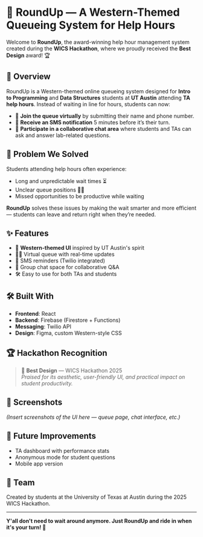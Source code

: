 # 🤠 RoundUp — A Western-Themed Queueing System for Help Hours

Welcome to **RoundUp**, the award-winning help hour management system created during the **WICS Hackathon**, where we proudly received the **Best Design** award! 🏆

## 🚀 Overview

RoundUp is a Western-themed online queueing system designed for **Intro to Programming** and **Data Structures** students at **UT Austin** attending **TA help hours**. Instead of waiting in line for hours, students can now:

- 📝 **Join the queue virtually** by submitting their name and phone number.
- 📱 **Receive an SMS notification** 5 minutes before it’s their turn.
- 💬 **Participate in a collaborative chat area** where students and TAs can ask and answer lab-related questions.

## 🎯 Problem We Solved

Students attending help hours often experience:

- Long and unpredictable wait times ⏳
- Unclear queue positions 🤷‍♀️
- Missed opportunities to be productive while waiting

**RoundUp** solves these issues by making the wait smarter and more efficient — students can leave and return right when they’re needed.

## ✨ Features

- 🌵 **Western-themed UI** inspired by UT Austin's spirit
- 🧑‍💻 Virtual queue with real-time updates
- 📲 SMS reminders (Twilio integrated)
- 💬 Group chat space for collaborative Q&A
- 🛠️ Easy to use for both TAs and students

## 🛠️ Built With

- **Frontend**: React
- **Backend**: Firebase (Firestore + Functions)
- **Messaging**: Twilio API
- **Design**: Figma, custom Western-style CSS

## 🏆 Hackathon Recognition

> 🥇 **Best Design** — WICS Hackathon 2025  
> *Praised for its aesthetic, user-friendly UI, and practical impact on student productivity.*

## 📸 Screenshots

*(Insert screenshots of the UI here — queue page, chat interface, etc.)*

## 📍 Future Improvements

- TA dashboard with performance stats
- Anonymous mode for student questions
- Mobile app version

## 🤝 Team

Created by students at the University of Texas at Austin during the 2025 WICS Hackathon.

---

**Y'all don't need to wait around anymore. Just RoundUp and ride in when it's your turn! 🤠**
